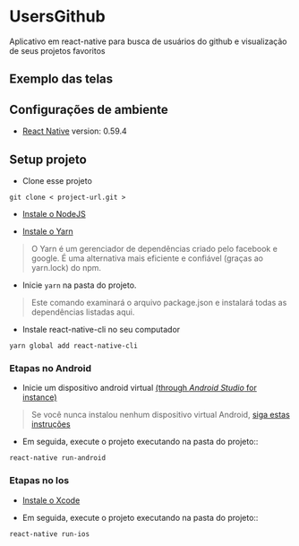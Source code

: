 # UsersGithub

 Aplicativo em react-native para busca de usuários do github e visualização de seus projetos favoritos

## Exemplo das telas



## Configurações de ambiente

- [React Native](https://github.com/facebook/react-native) version: 0.59.4


## Setup projeto

- Clone esse projeto
```
git clone < project-url.git >
```

- [Instale o NodeJS](https://nodejs.org/en/)

- [Instale o Yarn](https://yarnpkg.com/en/docs/install)
> O Yarn é um gerenciador de dependências criado pelo facebook e google. É uma alternativa mais eficiente e confiável (graças ao yarn.lock) do npm.

- Inicie ``` yarn ``` na pasta do projeto.
> Este comando examinará o arquivo package.json e instalará todas as dependências listadas aqui.

- Instale react-native-cli no seu computador
```
yarn global add react-native-cli
```

### Etapas no Android

- Inicie um dispositivo android virtual [(through *Android Studio* for instance)](https://developer.android.com/studio/run/managing-avds.html#viewing)

> Se você nunca instalou nenhum dispositivo virtual Android, [siga estas instruções](https://developer.android.com/studio/run/managing-avds.html#createavd)

- Em seguida, execute o projeto executando na pasta do projeto::

```
react-native run-android
```

### Etapas no Ios

- [Instale o Xcode](https://apps.apple.com/us/app/xcode/id497799835?mt=12)

- Em seguida, execute o projeto executando na pasta do projeto::

```
react-native run-ios
```

```
